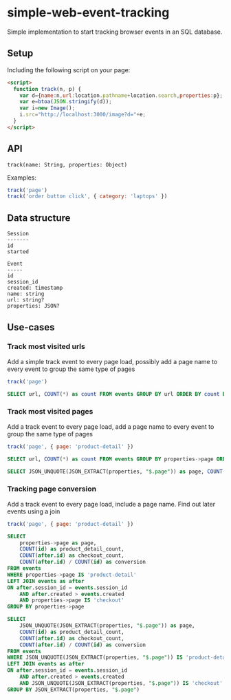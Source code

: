 # simple-web-event-tracking

Simple implementation to start tracking browser events in an SQL database.

## Setup

Including the following script on your page:

```html
<script>
  function track(n, p) {
    var d={name:n,url:location.pathname+location.search,properties:p};
    var e=btoa(JSON.stringify(d));
    var i=new Image();
    i.src="http://localhost:3000/image?d="+e;
  }
</script>
```

## API

`track(name: String, properties: Object)`

Examples:

```js
track('page')
track('order button click', { category: 'laptops' })
```

## Data structure

```
Session
-------
id
started
```

```
Event
-----
id
session_id
created: timestamp
name: string
url: string?
properties: JSON?
```

## Use-cases

### Track most visited urls

Add a simple track event to every page load, possibly add a page name
to every event to group the same type of pages

```js
track('page')
```

```sql
SELECT url, COUNT(*) as count FROM events GROUP BY url ORDER BY count DESC
```

### Track most visited pages

Add a track event to every page load, add a page name
to every event to group the same type of pages

```js
track('page', { page: 'product-detail' })
```

```sql
SELECT url, COUNT(*) as count FROM events GROUP BY properties->page ORDER BY count DESC
```

```sql
SELECT JSON_UNQUOTE(JSON_EXTRACT(properties, "$.page")) as page, COUNT(*) as count FROM events GROUP BY JSON_EXTRACT(properties, "$.page") ORDER BY count DESC
```

### Tracking page conversion

Add a track event to every page load, include a page name. Find
out later events using a join

```js
track('page', { page: 'product-detail' })
```

```sql
SELECT
    properties->page as page,
    COUNT(id) as product_detail_count,
    COUNT(after.id) as checkout_count,
    COUNT(after.id) / COUNT(id) as conversion
FROM events
WHERE properties->page IS 'product-detail'
LEFT JOIN events as after
ON after.session_id = events.session_id
    AND after.created > events.created
    AND properties->page IS 'checkout'
GROUP BY properties->page
```

```sql
SELECT
    JSON_UNQUOTE(JSON_EXTRACT(properties, "$.page")) as page,
    COUNT(id) as product_detail_count,
    COUNT(after.id) as checkout_count,
    COUNT(after.id) / COUNT(id) as conversion
FROM events
WHERE JSON_UNQUOTE(JSON_EXTRACT(properties, "$.page")) IS 'product-detail'
LEFT JOIN events as after
ON after.session_id = events.session_id
    AND after.created > events.created
    AND JSON_UNQUOTE(JSON_EXTRACT(properties, "$.page")) IS 'checkout'
GROUP BY JSON_EXTRACT(properties, "$.page")
```